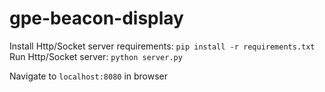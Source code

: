 # gpe-beacon-display

Install Http/Socket server requirements: `pip install -r requirements.txt`
Run Http/Socket server: `python server.py`

Navigate to `localhost:8080` in browser
